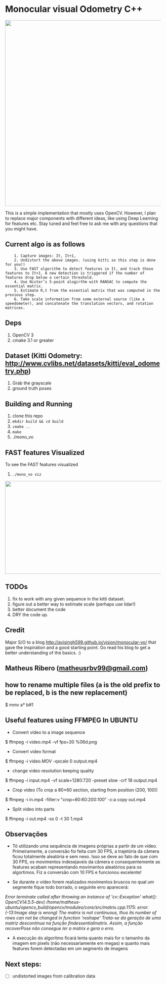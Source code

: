
# Monocular visual Odometry C++

<p align="center">
  <img src="doc/monovo.png" height="600px"/>
</p>


This is a simple implementation that mostly uses OpenCV. However, I plan to replace major components
with different ideas, like using Deep Learning for features etc. Stay tuned and feel free to ask
me with any questions that you might have.


## Current algo is as follows

```
    1. Capture images: It, It+1,
    2. Undistort the above images. (using kitti so this step is done for you!)
    3. Use FAST algorithm to detect features in It, and track those features to It+1. A new detection is triggered if the number of features drop below a certain threshold.
    4. Use Nister’s 5-point alogirthm with RANSAC to compute the essential matrix.
    5. Estimate R,t from the essential matrix that was computed in the previous step.
    6. Take scale information from some external source (like a speedometer), and concatenate the translation vectors, and rotation matrices.

```



## Deps

1. OpenCV 3
2. cmake 3.1 or greater

## Dataset (Kitti Odometry: http://www.cvlibs.net/datasets/kitti/eval_odometry.php)

1. Grab the grayscale
2. ground truth poses


## Building and Running
1. clone this repo
2. `mkdir build && cd build`
3. `cmake ..`
4. `make`
5. ./mono_vo

## FAST features Visualized

To see the FAST features visualized
1. `./mono_vo viz`

<p align="center">
  <img src="doc/FASTfeatures.png" width="750px" height="300px"/>
</p>


## TODOs

1. fix to work with any given sequence in the kitti dataset.
2. figure out a better way to estimate scale (perhaps use lidar!)
3. better document the code
4. DRY the code up.

## Credit
Major S/O to a blog http://avisingh599.github.io/vision/monocular-vo/ that gave the inspiration and a good starting point. Go read his blog to get a better understanding of the basics. :)


## Matheus Ribero (matheusrbv99@gmail.com)

## how to rename multiple files (a is the old prefix to be replaced, b is the new replacement)
$ mmv a\* b\#1

## Useful features using FFMPEG In UBUNTU

- Convert video to a image sequence

$ ffmpeg -i video.mp4 -vf fps=30 %06d.png

- Convert video format

$ ffmpeg -i video.MOV -qscale 0 output.mp4

- change video resolution keeping quality

$ ffmpeg -i input.mp4 -vf scale=1280:720 -preset slow -crf 18 output.mp4

- Crop video (To crop a 80×60 section, starting from position (200, 100))

$ ffmpeg -i in.mp4 -filter:v "crop=80:60:200:100" -c:a copy out.mp4

- Split video into parts

$ ffmpeg -i out.mp4  -ss 0 -t 30 1.mp4

## Observações
- Tô utilizando uma sequência de imagens próprias a partir de um vídeo. Primeiramente, a conversão foi feita com 30 FPS, a trajetória da câmera ficou totalmente aleatória e sem nexo. Isso se deve ao fato de que com 30 FPS, os movimentos indesejaveis da câmera e consequentemente as features acabam representando movimentos aleatórios para os algortimos. Fiz a conversão com 10 FPS e funcionou excelente!

- Se durante o vídeo forem realizados movimentos bruscos no qual um segmente fique todo borrado, o seguinte erro aparecerá:

*Error terminate called after throwing an instance of 'cv::Exception' what():  OpenCV(4.5.5-dev) /home/matheus-ubuntu/opencv_build/opencv/modules/core/src/matrix.cpp:1175: error: (-13:Image step is wrong) The matrix is not continuous, thus its number of rows can not be changed in function 'reshape'
Trata-se da geração de uma matriz descontínua na função findessentialmatrix. Assim, a função recoverPose não consegue ler a matrix e gera o erro.*    

- A execução do algoritmo ficará lenta quanto mais for o tamanho da imagem em pixels (não necessariamente em megas) e quanto mais features forem detectadas em um segmento de imagens 


## Next steps: 
- [ ] undistorted images from calibration data